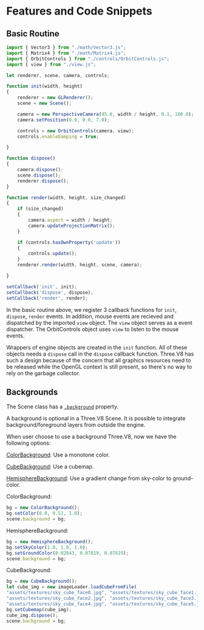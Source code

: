 # Features and Code Snippets

## Basic Routine

```js
import { Vector3 } from "./math/Vector3.js";
import { Matrix4 } from "./math/Matrix4.js";
import { OrbitControls } from "./controls/OrbitControls.js";
import { view } from "./view.js";

let renderer, scene, camera, controls;

function init(width, height)
{
    renderer = new GLRenderer();
    scene = new Scene();

    camera = new PerspectiveCamera(45.0, width / height, 0.1, 100.0);
    camera.setPosition(0.0, 0.0, 7.0);

    controls = new OrbitControls(camera, view);
    controls.enableDamping = true;

}

function dispose()
{    
    camera.dispose();
    scene.dispose();
    renderer.dispose();
}

function render(width, height, size_changed)
{
    if (size_changed) 
    {
        camera.aspect = width / height;
        camera.updateProjectionMatrix();
    }

    if (controls.hasOwnProperty('update'))
    {
        controls.update();
    }
    renderer.render(width, height, scene, camera);

}

setCallback('init', init);
setCallback('dispose', dispose);
setCallback('render', render);
```

In the basic routine above, we register 3 callback functions for `init`, `dispose`, `render` events. In addition, mouse events are recieved and dispatched by the imported `view` object. The `view` object serves as a event dispatcher. The OrbitControls object uses `view` to listen to the mouse events.

Wrappers of engine objects are created in the `init` function. All of these objects needs a `dispose` call in the `dispose` callback function. Three.V8 has such a design because of the concern that all graphics resources need to be released while the OpenGL context is still present, so there's no way to rely on the garbage collector.

## Backgrounds

The Scene class has a [`.background`](https://github.com/fynv/Three.V8/blob/main/docs/UserScriptAPIs.md#background-background) property.

A background is optional in a Three.V8 Scene. It is possible to integrate background/foreground layers from outside the engine. 

When user choose to use a background Three.V8, now we have the following options:

[ColorBackground](https://github.com/fynv/Three.V8/blob/main/docs/UserScriptAPIs.md#colorbackground): Use a monotone color.

[CubeBackground](https://github.com/fynv/Three.V8/blob/main/docs/UserScriptAPIs.md#cubebackground): Use a cubemap.

[HemisphereBackground](https://github.com/fynv/Three.V8/blob/main/docs/UserScriptAPIs.md#hemispherebackground): Use a gradient change from sky-color to ground-color.

ColorBackground:
```js
bg = new ColorBackground();
bg.setColor(0.0, 0.52, 1.0);
scene.background = bg;
```

HemisphereBackground:
```js
bg = new HemisphereBackground();   
bg.setSkyColor(1.0, 1.0, 1.0);
bg.setGroundColor(0.02843, 0.07819, 0.07819);
scene.background = bg;
```

CubeBackground:
```js
bg = new CubeBackground();
let cube_img = new imageLoader.loadCubeFromFile(
"assets/textures/sky_cube_face0.jpg", "assets/textures/sky_cube_face1.jpg",
"assets/textures/sky_cube_face2.jpg", "assets/textures/sky_cube_face3.jpg",
"assets/textures/sky_cube_face4.jpg", "assets/textures/sky_cube_face5.jpg");        
bg.setCubemap(cube_img);      
cube_img.dispose();
scene.background = bg;
```


